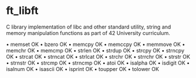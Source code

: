 # ft_libft
C library implementation of libc and other standard utility, string and memory manipulation functions as part of 42 University curriculum.

• memset OK
• bzero OK
• memcpy OK
• memccpy OK
• memmove OK
• memchr OK
• memcmp OK
• strlen OK
• strdup OK
• strcpy OK 
• strncpy OK
• strcat OK
• strncat OK
• strlcat OK
• strchr OK
• strrchr OK
• strstr OK
• strnstr OK
• strcmp OK
• strncmp OK
• atoi OK
• isalpha OK
• isdigit OK
• isalnum OK
• isascii OK
• isprint OK
• toupper OK
• tolower OK